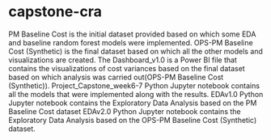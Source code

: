 # capstone-cra


PM Baseline Cost is the initial dataset provided based on which some EDA and baseline random forest models were implemented. 
OPS-PM Baseline Cost (Synthetic) is the final dataset based on which all the other models and visualizations are created. 
The Dashboard_v1.0 is a Power BI file that contains the visualizations of cost variances based on the final dataset based on which analysis was carried out(OPS-PM Baseline Cost (Synthetic)). 
Project_Capstone_week6-7 Python Jupyter notebook contains all the models that were implemented along with the results. 
EDAv1.0 Python Jupyter notebook contains the Exploratory Data Analysis based on the PM Baseline Cost dataset 
EDAv2.0 Python Jupyter notebook contains the Exploratory Data Analysis based on the OPS-PM Baseline Cost (Synthetic) dataset. 
